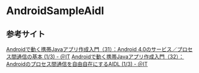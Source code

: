 # AndroidSampleAidl

## 参考サイト
[Androidで動く携帯Javaアプリ作成入門（31）：Android 4.0のサービス／プロセス間通信の基本 (1/3) - ＠IT](http://www.atmarkit.co.jp/ait/articles/1204/20/news140.html) 
[Androidで動く携帯Javaアプリ作成入門（32）：Androidのプロセス間通信を自由自在にするAIDL (1/3) - ＠IT](http://www.atmarkit.co.jp/ait/articles/1206/15/news124.html) 



